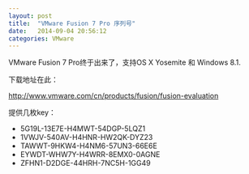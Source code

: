 ```yaml
---
layout: post
title:  "VMware Fusion 7 Pro 序列号"
date:   2014-09-04 20:56:12
categories: VMware
---
```

VMware Fusion 7 Pro终于出来了，支持OS X Yosemite 和 Windows 8.1.

下载地址在此：

http://www.vmware.com/cn/products/fusion/fusion-evaluation

提供几枚key：

* 5G19L-13E7E-H4MWT-54DGP-5LQZ1
* 1VWJV-540AV-H4HNR-HW2QK-DYZ23
* TAWWT-9HKW4-H4NM6-57UN3-66E6E
* EYWDT-WHW7Y-H4WRR-8EMX0-0AGNE
* ZFHN1-D2DGE-44HRH-7NC5H-1GG49

